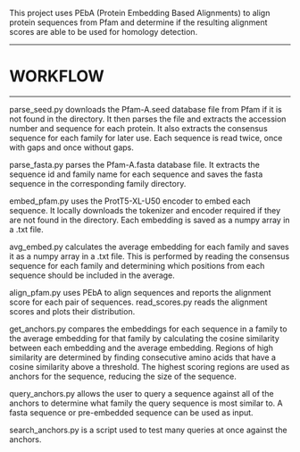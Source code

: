 This project uses PEbA (Protein Embedding Based Alignments) to align protein sequences from Pfam and determine
if the resulting alignment scores are able to be used for homology detection.

**************************************************************************************************************
# WORKFLOW
**************************************************************************************************************

parse_seed.py downloads the Pfam-A.seed database file from Pfam if it is not found in the directory. It then
parses the file and extracts the accession number and sequence for each protein. It also extracts the consensus
sequence for each family for later use. Each sequence is read twice, once with gaps and once without gaps.

parse_fasta.py parses the Pfam-A.fasta database file. It extracts the sequence id and family name for each
sequence and saves the fasta sequence in the corresponding family directory.

embed_pfam.py uses the ProtT5-XL-U50 encoder to embed each sequence. It locally downloads the tokenizer and
encoder required if they are not found in the directory. Each embedding is saved as a numpy array in a .txt file.

avg_embed.py calculates the average embedding for each family and saves it as a numpy array in a .txt file.
This is performed by reading the consensus sequence for each family and determining which positions from
each sequence should be included in the average.

align_pfam.py uses PEbA to align sequences and reports the alignment score for each pair of sequences.
read_scores.py reads the alignment scores and plots their distribution.

get_anchors.py compares the embeddings for each sequence in a family to the average embedding for that family
by calculating the cosine similarity between each embedding and the average embedding. Regions of high
similarity are determined by finding consecutive amino acids that have a cosine similarity above a threshold.
The highest scoring regions are used as anchors for the sequence, reducing the size of the sequence.

query_anchors.py allows the user to query a sequence against all of the anchors to determine what family
the query sequence is most similar to. A fasta sequence or pre-embedded sequence can be used as input.

search_anchors.py is a script used to test many queries at once against the anchors.